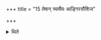 +++
title = "15 तेषान् त्र्यार्षेयः आङ्गिरसौशिज"

+++

<details><summary>थिते</summary>

तेषां त्र्यार्षेयः । आङ्गिरसौशिज काक्षीवतेति । कक्षीवद्वदुशिजवदङ्गिरोवदिति १५
</details>
